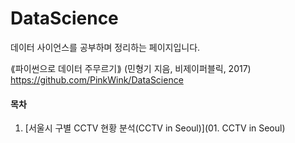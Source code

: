 # DataScience
데이터 사이언스를 공부하며 정리하는 페이지입니다.


⟪파이썬으로 데이터 주무르기⟫ (민형기 지음, 비제이퍼블릭, 2017)  
https://github.com/PinkWink/DataScience

#### 목차
01. [서울시 구별 CCTV 현황 분석(CCTV in Seoul)](01. CCTV in Seoul)
